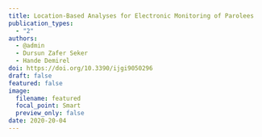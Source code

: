 ```yaml
---
title: Location-Based Analyses for Electronic Monitoring of Parolees
publication_types:
  - "2"
authors:
  - @admin
  - Dursun Zafer Seker
  - Hande Demirel
doi: https://doi.org/10.3390/ijgi9050296
draft: false
featured: false
image:
  filename: featured
  focal_point: Smart
  preview_only: false
date: 2020-20-04
---
```


